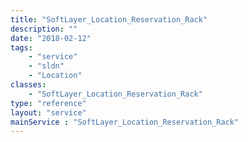 ```yaml
---
title: "SoftLayer_Location_Reservation_Rack"
description: ""
date: "2018-02-12"
tags:
    - "service"
    - "sldn"
    - "Location"
classes:
    - "SoftLayer_Location_Reservation_Rack"
type: "reference"
layout: "service"
mainService : "SoftLayer_Location_Reservation_Rack"
---
```

